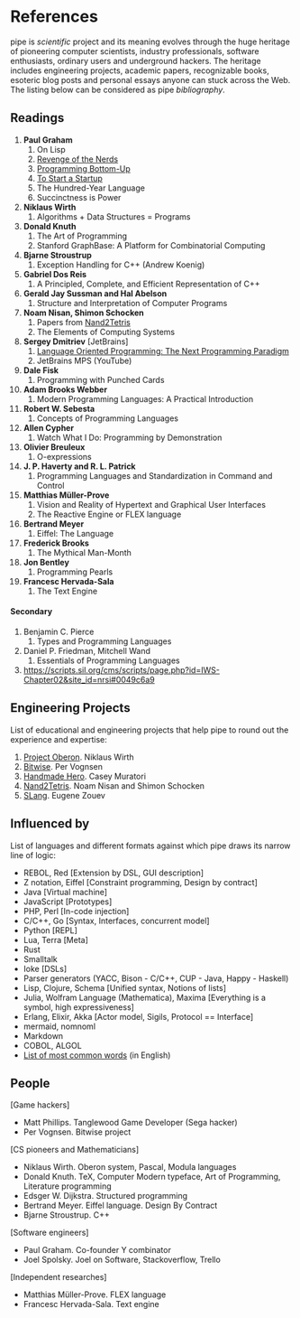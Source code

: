 # References
pipe is *scientific* project and its meaning evolves through the huge heritage of pioneering computer scientists, industry professionals, software enthusiasts, ordinary users and underground hackers. The heritage includes engineering projects, academic papers, recognizable books, esoteric blog posts and personal essays anyone can stuck across the Web. The listing below can be considered as pipe *bibliography*.

<!--
Planning your PhD: https://www2.le.ac.uk/colleges/ssah/documents/research-training-presentations/DS%20Planning%20your%20PhD.pdf

Format: 
   [Type] Book / Article / Thesis 
   [Date] 
   [Done]
-->

## Readings
1. **Paul Graham**
   1. On Lisp <!--Book-->
   2. [Revenge of the Nerds](http://paulgraham.com/icad.html) <!--Dec 18.18 / Done-->
   3. [Programming Bottom-Up](http://paulgraham.com/progbot.html) <!--Dec 24.18 / Done-->
   4. [To Start a Startup](http://paulgraham.com/start.html) <!--Dec 24.18 / Done-->
   5. The Hundred-Year Language
   6. Succinctness is Power
2. **Niklaus Wirth**
   1. Algorithms + Data Structures = Programs <!--Book-->
3. **Donald Knuth**
   1. The Art of Programming <!--Book-->
   2. Stanford GraphBase: A Platform for Combinatorial Computing <!--Book-->
4. **Bjarne Stroustrup**
   1. Exception Handling for C++ (Andrew Koenig) <!--Jan 16.19-->
5. **Gabriel Dos Reis**
   1. A Principled, Complete, and Efficient Representation of C++
6. **Gerald Jay Sussman and Hal Abelson**
   1. Structure and Interpretation of Computer Programs <!--Book-->
7. **Noam Nisan, Shimon Schocken**
   1. Papers from [Nand2Tetris](https://www.nand2tetris.org/papers)
   2. The Elements of Computing Systems <!--Book-->
8. **Sergey Dmitriev** [JetBrains]
   1. [Language Oriented Programming: The Next Programming Paradigm](http://www.onboard.jetbrains.com/is1/articles/04/10/lop/) <!--Bookook-->
   2. JetBrains MPS (YouTube)
9. **Dale Fisk**
   1. Programming with Punched Cards <!--Nov 24.18-->
10. **Adam Brooks Webber**
    1. Modern Programming Languages: A Practical Introduction <!--Book-->
11. **Robert W. Sebesta**
    1. Concepts of Programming Languages <!--Book-->
12. **Allen Cypher**
    1. Watch What I Do: Programming by Demonstration <!--Book-->
13. **Olivier Breuleux** 
    1. O-expressions
14. **J. P. Haverty and R. L. Patrick**
    1. Programming Languages and Standardization in Command and Control
15. **Matthias Müller-Prove**
    1. Vision and Reality of Hypertext and Graphical User Interfaces <!--Thesis-->
    2. The Reactive Engine or FLEX language
16. **Bertrand Meyer**
    1. Eiffel: The Language <!--Book-->
17. **Frederick Brooks**
    1. The Mythical Man-Month <!--Book-->
18. **Jon Bentley**
    1. Programming Pearls <!--Book-->
19. **Francesc Hervada-Sala**
    1. The Text Engine <!--Dec 22.18 / Done-->

#### Secondary
1. Benjamin C. Pierce
    1. Types and Programming Languages <!--Book-->
2. Daniel P. Friedman, Mitchell Wand
    1.  Essentials of Programming Languages <!--Book-->
3. https://scripts.sil.org/cms/scripts/page.php?id=IWS-Chapter02&site_id=nrsi#0049c6a9


## Engineering Projects
List of educational and engineering projects that help pipe to round out the experience and expertise:

1. [Project Oberon](http://www.projectoberon.com/). Niklaus Wirth
2. [Bitwise](https://github.com/pervognsen/bitwise). Per Vognsen
3. [Handmade Hero](https://handmadehero.org/). Casey Muratori
4. [Nand2Tetris](https://www.nand2tetris.org/). Noam Nisan and Shimon Schocken 
5. [SLang](https://dl.acm.org/citation.cfm?id=3166095). Eugene Zouev


## Influenced by
List of languages and different formats against which pipe draws its narrow line of logic:

- REBOL, Red [Extension by DSL, GUI description]
- Z notation, Eiffel [Constraint programming, Design by contract]
- Java [Virtual machine]
- JavaScript [Prototypes]
- PHP, Perl [In-code injection]
- C/C++, Go [Syntax, Interfaces, concurrent model]
- Python [REPL]
- Lua, Terra [Meta]
- Rust
- Smalltalk
- Ioke [DSLs]
- Parser generators (YACC, Bison - C/C++, CUP - Java, Happy - Haskell)
- Lisp, Clojure, Schema [Unified syntax, Notions of lists]
- Julia, Wolfram Language (Mathematica), Maxima [Everything is a symbol, high expressiveness]
- Erlang, Elixir, Akka [Actor model, Sigils, Protocol == Interface]
- mermaid, nomnoml
- Markdown
- COBOL, ALGOL
- [List of most common words](https://en.wikipedia.org/wiki/Most_common_words_in_English) (in English)


## People
[Game hackers]
- Matt Phillips. Tanglewood Game Developer (Sega hacker)
- Per Vognsen. Bitwise project
  
[CS pioneers and Mathematicians]
- Niklaus Wirth. Oberon system, Pascal, Modula languages
- Donald Knuth. TeX, Computer Modern typeface, Art of Programming, Literature programming
- Edsger W. Dijkstra. Structured programming
- Bertrand Meyer. Eiffel language. Design By Contract
- Bjarne Stroustrup. C++

[Software engineers]
- Paul Graham. Co-founder Y combinator
- Joel Spolsky. Joel on Software, Stackoverflow, Trello

[Independent researches]
- Matthias Müller-Prove. FLEX language
- Francesc Hervada-Sala. Text engine

<!--
### Unsorted
- https://github.com/dotnet/roslyn/wiki/Roslyn
- https://github.com/GabrielDosReis/ipr
-->